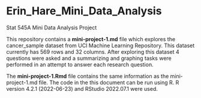 # Erin_Hare_Mini_Data_Analysis

Stat 545A Mini Data Analysis Project

This repository contains a **mini-project-1.md** file which explores the cancer_sample dataset from UCI Machine Learning Repository. This dataset currently has 569 rows and 32 columns. After exploring this dataset 4 questions were asked and a summarizing and graphing tasks were performed in an attempt to answer each research question.

The **mini-project-1.Rmd** file contains the same information as the mini-project-1.md file. The code in the this document can be run using R. R version 4.2.1 (2022-06-23) and RStudio 2022.07.1 were used.
